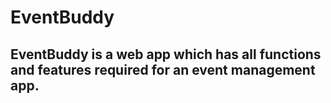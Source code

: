 # EventBuddy
## EventBuddy is a web app which has all functions and features required for an event management app.
